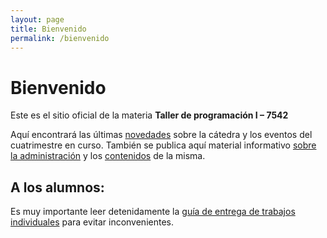 ```yaml
---
layout: page
title: Bienvenido
permalink: /bienvenido
---
```


# Bienvenido

Este es el sitio oficial de la materia **Taller de programación I – 7542**

Aquí encontrará las últimas [novedades](/noticias) sobre la cátedra y los eventos del cuatrimestre en curso. También se publica aquí material informativo [sobre la administración](/inscripcion) y los [contenidos](programa) de la misma.

## A los alumnos:

Es muy importante leer detenidamente la [guía de entrega de trabajos individuales](/guia-entregas-tp-individual) para evitar inconvenientes. 
